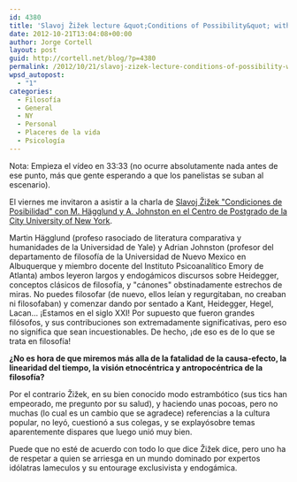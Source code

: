 ```yaml
---
id: 4380
title: 'Slavoj Žižek lecture &quot;Conditions of Possibility&quot; with M. Hägglund &amp; A. Johnston'
date: 2012-10-21T13:04:08+00:00
author: Jorge Cortell
layout: post
guid: http://cortell.net/blog/?p=4380
permalink: /2012/10/21/slavoj-zizek-lecture-conditions-of-possibility-with-m-hagglund-a-johnston/
wpsd_autopost:
  - "1"
categories:
  - Filosofí­a
  - General
  - NY
  - Personal
  - Placeres de la vida
  - Psicología
---
```

Nota: Empieza el vídeo en 33:33 (no ocurre absolutamente nada antes de ese punto, más que gente esperando a que los panelistas se suban al escenario).</p> 

<p title="http://www.gc.cuny.edu/News-Events-Public-Programs/Calendar/Detail?id=12135">
  El viernes me invitaron a asistir a la charla de <a title="http://www.gc.cuny.edu/News-Events-Public-Programs/Calendar/Detail?id=12135" href="http://www.gc.cuny.edu/News-Events-Public-Programs/Calendar/Detail?id=12135" target="_blank">Slavoj Žižek "Condiciones de Posibilidad" con M. Hägglund y A. Johnston en el Centro de Postgrado de la City University of New York</a>.
</p>

Martin Hägglund (profeso rasociado de literatura comparativa y humanidades de la Universidad de Yale) y Adrian Johnston (profesor del departamento de filosofía de la Universidad de Nuevo Mexico en Albuquerque y miembro docente del Instituto Psicoanalítico Emory de Atlanta) ambos leyeron largos y endogámicos discursos sobre Heidegger, conceptos clásicos de filosofía, y "cánones" obstinadamente estrechos de miras. No puedes filosofar (de nuevo, ellos leían y regurgitaban, no creaban ni filosofaban) y comenzar dando por sentado a Kant, Heidegger, Hegel, Lacan... ¡Estamos en el siglo XXI! Por supuesto que fueron grandes filósofos, y sus contribuciones son extremadamente significativas, pero eso no significa que sean incuestionables. De hecho, ¡de eso es de lo que se trata en filosofía!

**¿No es hora de que miremos más alla de la fatalidad de la causa-efecto, la linearidad del tiempo, la visión etnocéntrica y antropocéntrica de la filosofía?**

Por el contrario Žižek, en su bien conocido modo estrambótico (sus tics han empeorado, me pregunto por su salud), y haciendo unas pocoas, pero no muchas (lo cual es un cambio que se agradece) referencias a la cultura popular, no leyó, cuestionó a sus colegas, y se explayósobre temas aparentemente dispares que luego unió muy bien.

<p style="text-align: left">
  Puede que no esté de acuerdo con todo lo que dice Žižek dice, pero uno ha de respetar a quien se arriesga en un mundo dominado por expertos idólatras lameculos y su entourage exclusivista y endogámica.
</p>